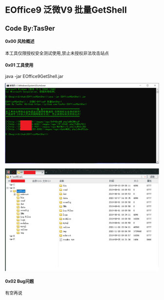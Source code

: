 # EOffice9 泛微V9 批量GetShell

## Code By:Tas9er

#### 0x00 风险概述

本工具仅限授权安全测试使用,禁止未授权非法攻击站点

#### 0x01 工具使用

java -jar EOffice9GetShell.jar

![1](/image/1.png)

![2](/image/2.jpg)

#### 0x02 Bug问题

有空再说
